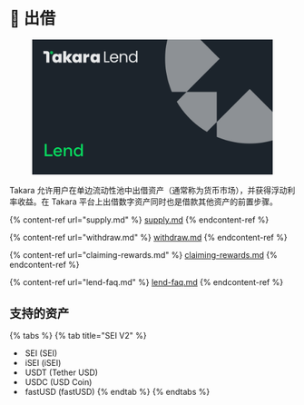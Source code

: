 # 🤝 出借

<figure><img src="../../.gitbook/assets/lend.png" alt=""><figcaption></figcaption></figure>

Takara 允许用户在单边流动性池中出借资产（通常称为货币市场），并获得浮动利率收益。在 Takara 平台上出借数字资产同时也是借款其他资产的前置步骤。

{% content-ref url="supply.md" %}
[supply.md](supply.md)
{% endcontent-ref %}

{% content-ref url="withdraw.md" %}
[withdraw.md](withdraw.md)
{% endcontent-ref %}

{% content-ref url="claiming-rewards.md" %}
[claiming-rewards.md](claiming-rewards.md)
{% endcontent-ref %}

{% content-ref url="lend-faq.md" %}
[lend-faq.md](lend-faq.md)
{% endcontent-ref %}

## **支持的资产**

{% tabs %}
{% tab title="SEI V2" %}
* <img src="https://takara-fe.vercel.app/assets/Sei_Red-YmbvFjcl.png" alt="" data-size="line"> SEI (SEI)
* <img src="https://takara-fe.vercel.app/assets/isei--VbOAVyu.png" alt="" data-size="line"> iSEI (iSEI)
* <img src="https://takara-fe.vercel.app/assets/usdt-Ca1odQOM.png" alt="" data-size="line"> USDT (Tether USD)
* <img src="https://takara-fe.vercel.app/assets/usdc-CEAokvxp.png" alt="" data-size="line"> USDC (USD Coin)
* <img src="https://assets.coingecko.com/coins/images/50766/standard/2024-10-16_14.54.03.jpg?1729120051" alt="" data-size="line"> fastUSD (fastUSD)
{% endtab %}
{% endtabs %}

